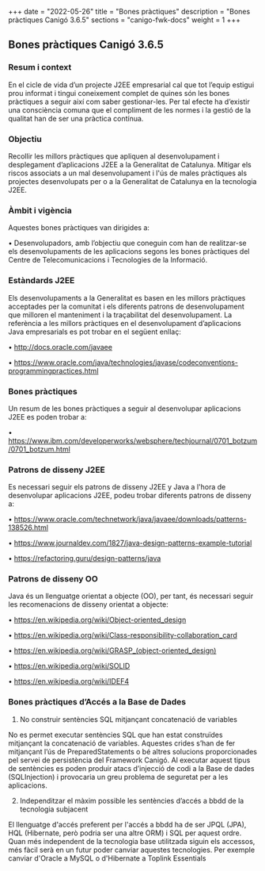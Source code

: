 +++
date        = "2022-05-26"
title       = "Bones pràctiques"
description = "Bones pràctiques Canigó 3.6.5"
sections    = "canigo-fwk-docs"
weight      = 1
+++

## Bones pràctiques Canigó 3.6.5

### Resum i context

En el cicle de vida d’un projecte J2EE empresarial cal que tot l’equip estigui prou informat i tingui coneixement complet de quines són les bones pràctiques a seguir així com saber gestionar-les. Per tal efecte ha d’existir una consciència comuna que el compliment de les normes i la gestió de la qualitat han de ser una pràctica contínua.

### Objectiu

Recollir les millors pràctiques que apliquen al desenvolupament i desplegament d’aplicacions J2EE a la Generalitat de Catalunya.
Mitigar els riscos associats a un mal desenvolupament i l'ús de males pràctiques als projectes desenvolupats per o a la Generalitat de Catalunya en la tecnologia J2EE. 

### Àmbit i vigència

Aquestes bones pràctiques van dirigides a:

• Desenvolupadors, amb l’objectiu que coneguin com han de realitzar-se els desenvolupaments de les aplicacions segons les bones pràctiques del Centre de Telecomunicacions i Tecnologies de la Informació.

### Estàndards J2EE

Els desenvolupaments a la Generalitat es basen en les millors pràctiques acceptades per la comunitat i els diferents patrons de desenvolupament que milloren el manteniment i la traçabilitat del
desenvolupament.
La referència a les millors pràctiques en el desenvolupament d’aplicacions Java empresarials es pot trobar en el següent enllaç: 

• http://docs.oracle.com/javaee

• https://www.oracle.com/java/technologies/javase/codeconventions-programmingpractices.html

### Bones pràctiques

Un resum de les bones pràctiques a seguir al desenvolupar aplicacions J2EE es poden trobar a: 

• https://www.ibm.com/developerworks/websphere/techjournal/0701_botzum/0701_botzum.html

### Patrons de disseny J2EE

Es necessari seguir els patrons de disseny J2EE y Java a l'hora de desenvolupar aplicacions J2EE, podeu trobar diferents patrons de disseny a: 

• https://www.oracle.com/technetwork/java/javaee/downloads/patterns-138526.html

• https://www.journaldev.com/1827/java-design-patterns-example-tutorial

• https://refactoring.guru/design-patterns/java

### Patrons de disseny OO

Java és un llenguatge orientat a objecte (OO), per tant, és necessari seguir les recomenacions de disseny orientat a objecte:

• https://en.wikipedia.org/wiki/Object-oriented_design

• https://en.wikipedia.org/wiki/Class-responsibility-collaboration_card

• https://en.wikipedia.org/wiki/GRASP_(object-oriented_design)

• https://en.wikipedia.org/wiki/SOLID

• https://en.wikipedia.org/wiki/IDEF4

### Bones pràctiques d’Accés a la Base de Dades

1. No construir sentències SQL mitjançant concatenació de variables

No es permet executar sentències SQL que han estat construïdes mitjançant la concatenació de variables. Aquestes crides s’han de fer mitjançant l’ús de PreparedStatements o bé altres solucions proporcionades pel servei de persistència del Framework Canigó. Al executar aquest tipus de sentències es poden produir atacs d’injecció de codi a la Base de dades (SQLInjection) i provocaria un greu problema de seguretat per a les aplicacions.

2. Independitzar el màxim possible les sentències d’accés a bbdd de la tecnologia subjacent

El llenguatge d'accés preferent per l'accés a bbdd ha de ser JPQL (JPA), HQL (Hibernate, però podria ser una altre ORM) i SQL per aquest ordre. Quan més independent de la tecnologia base utilitzada siguin els accessos, més fàcil serà en un futur poder canviar aquestes tecnologies. Per exemple canviar d'Oracle a MySQL o d'Hibernate a Toplink Essentials